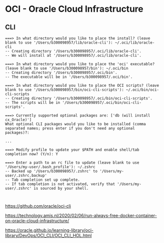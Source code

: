 # OCI - Oracle Cloud Infrastructure


## CLI


```
===> In what directory would you like to place the install? (leave blank to use '/Users/b300098957/lib/oracle-cli'): ~/.oci/lib/oracle-cli
-- Creating directory '/Users/b300098957/.oci/lib/oracle-cli'.
-- We will install at '/Users/b300098957/.oci/lib/oracle-cli'.

===> In what directory would you like to place the 'oci' executable? (leave blank to use '/Users/b300098957/bin'): ~/.oci/bin           
-- Creating directory '/Users/b300098957/.oci/bin'.
-- The executable will be in '/Users/b300098957/.oci/bin'.

===> In what directory would you like to place the OCI scripts? (leave blank to use '/Users/b300098957/bin/oci-cli-scripts'): ~/.oci/bin/oci-cli-scripts
-- Creating directory '/Users/b300098957/.oci/bin/oci-cli-scripts'.
-- The scripts will be in '/Users/b300098957/.oci/bin/oci-cli-scripts'.

===> Currently supported optional packages are: ['db (will install cx_Oracle)']
What optional CLI packages would you like to be installed (comma separated names; press enter if you don't need any optional packages)?: 

...

===> Modify profile to update your $PATH and enable shell/tab completion now? (Y/n): Y

===> Enter a path to an rc file to update (leave blank to use '/Users/my-user/.bash_profile'): ~/.zshrc
-- Backed up '/Users/b300098957/.zshrc' to '/Users/my-user/.zshrc.backup'
-- Tab completion set up complete.
-- If tab completion is not activated, verify that '/Users/my-user/.zshrc' is sourced by your shell.



```

https://github.com/oracle/oci-cli

https://technology.amis.nl/2020/02/06/run-always-free-docker-container-on-oracle-cloud-infrastructure/

https://oracle.github.io/learning-library/oci-library/DevOps/OCI_CLI/OCI_CLI_HOL.html
